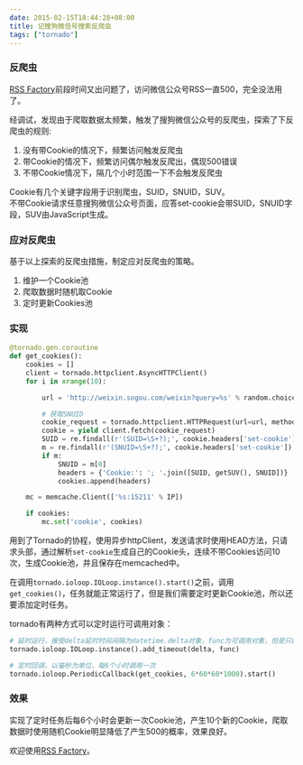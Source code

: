 ```yaml
---
date: 2015-02-15T18:44:28+08:00
title: 记搜狗微信号搜索反爬虫
tags: ["tornado"]
---
```


### 反爬虫

[RSS Factory](https://github.com/zhu327/rss)前段时间又出问题了，访问微信公众号RSS一直500，完全没法用了。

经调试，发现由于爬取数据太频繁，触发了搜狗微信公众号的反爬虫，探索了下反爬虫的规则:

1. 没有带Cookie的情况下，频繁访问触发反爬虫
2. 带Cookie的情况下，频繁访问偶尔触发反爬出，偶现500错误
3. 不带Cookie情况下，隔几个小时范围一下不会触发反爬虫

Cookie有几个关键字段用于识别爬虫，SUID，SNUID，SUV。  
不带Cookie请求任意搜狗微信公众号页面，应答set-cookie会带SUID，SNUID字段，SUV由JavaScript生成。

### 应对反爬虫

基于以上探索的反爬虫措施，制定应对反爬虫的策略。  

1. 维护一个Cookie池
2. 爬取数据时随机取Cookie
3. 定时更新Cookies池

### 实现

```python
@tornado.gen.coroutine
def get_cookies():
    cookies = []
    client = tornado.httpclient.AsyncHTTPClient()
    for i in xrange(10):

        url = 'http://weixin.sogou.com/weixin?query=%s' % random.choice('abcdefghijklmnopqrstuvwxyz')

        # 获取SNUID
        cookie_request = tornado.httpclient.HTTPRequest(url=url, method='HEAD')
        cookie = yield client.fetch(cookie_request)
        SUID = re.findall(r'(SUID=\S+?);', cookie.headers['set-cookie'])[0]
        m = re.findall(r'(SNUID=\S+?);', cookie.headers['set-cookie'])
        if m:
            SNUID = m[0]
            headers = {'Cookie:': '; '.join([SUID, getSUV(), SNUID])}
            cookies.append(headers)

    mc = memcache.Client(['%s:15211' % IP])

    if cookies:
        mc.set('cookie', cookies)
```

用到了Tornado的协程，使用异步httpClient，发送请求时使用HEAD方法，只请求头部，通过解析`set-cookie`生成自己的Cookie头，连续不带Cookies访问10次，生成Cookie池，并且保存在memcached中。

在调用`tornado.ioloop.IOLoop.instance().start()`之前，调用`get_cookies()`，任务就能正常运行了，但是我们需要定时更新Cookie池，所以还要添加定时任务。

tornado有两种方式可以定时运行可调用对象：

```python
# 延时运行，接受delta延时时间间隔为datetime.delta对象，func为可调用对象，但是只能调用一次，所以如果用add_timeout还需要在func中显式的再add_timeout才能实现定时调用
tornado.ioloop.IOLoop.instance().add_timeout(delta, func)

# 定时回调，以毫秒为单位，每6个小时调用一次
tornado.ioloop.PeriodicCallback(get_cookies, 6*60*60*1000).start()
```

### 效果

实现了定时任务后每6个小时会更新一次Cookie池，产生10个新的Cookie，爬取数据时使用随机Cookie明显降低了产生500的概率，效果良好。

欢迎使用[RSS Factory](https://github.com/zhu327/rss)。
